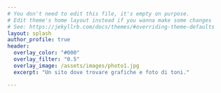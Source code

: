 ```yaml
---
# You don't need to edit this file, it's empty on purpose.
# Edit theme's home layout instead if you wanna make some changes
# See: https://jekyllrb.com/docs/themes/#overriding-theme-defaults
layout: splash
author_profile: true
header:
  overlay_color: "#000"
  overlay_filter: "0.5"
  overlay_image: /assets/images/photo1.jpg
  excerpt: "Un sito dove trovare grafiche e foto di toni."

---
```


